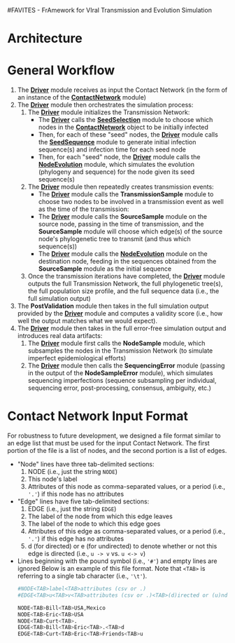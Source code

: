 #FAVITES - FrAmework for VIral Transmission and Evolution Simulation

Architecture
===

General Workflow
===
1. The **[Driver](Driver.py)** module receives as input the Contact Network (in
    the form of an instance of the **[ContactNetwork](ContactNetwork.py)**
    module)
2. The **[Driver](Driver.py)** module then orchestrates the simulation process:
    1. The **[Driver](Driver.py)** module initializes the Transmission Network:
        * The **[Driver](Driver.py)** calls the
          **[SeedSelection](SeedSelection.py)** module to choose which nodes in
          the **[ContactNetwork](ContactNetwork.py)** object to be initially
          infected
        * Then, for each of these "seed" nodes, the **[Driver](Driver.py)**
          module calls the **[SeedSequence](SeedSequence.py)** module to
          generate initial infection sequence(s) and infection time for each
          seed node
        * Then, for each "seed" node, the **[Driver](Driver.py)** module calls
          the **[NodeEvolution](NodeEvolution.py)** module, which simulates the evolution (phylogeny
          and sequence) for the node given its seed sequence(s)
    2. The **[Driver](Driver.py)** module then repeatedly creates transmission
       events:
        * The **[Driver](Driver.py)** module calls the **TransmissionSample**
          module to choose two nodes to be involved in a transmission event as
          well as the time of the transmission:
        * The **[Driver](Driver.py)** module calls the **SourceSample** module
          on the source node, passing in the time of transmission, and the
          **SourceSample** module will choose which edge(s) of the source node's
          phylogenetic tree to transmit (and thus which sequence(s))
        * The **[Driver](Driver.py)** module calls the **[NodeEvolution](NodeEvolution.py)** module
          on the destination node, feeding in the sequences obtained from the
          **SourceSample** module as the initial sequence
    3. Once the transmission iterations have completed, the
       **[Driver](Driver.py)** module outputs the full Transmission Network, the
       full phylogenetic tree(s), the full population size profile, and the full
       sequence data (i.e., the full simulation output)
3. The **PostValidation** module then takes in the full simulation output
   provided by the **[Driver](Driver.py)** module and computes a validity score
   (i.e., how well the output matches what we would expect).  
4. The **[Driver](Driver.py)** module then takes in the full error-free
   simulation output and introduces real data artifacts:
    1. The **[Driver](Driver.py)** module first calls the **NodeSample** module,
       which subsamples the nodes in the Transmission Network (to simulate
       imperfect epidemiological efforts)
    2. The **[Driver](Driver.py)** module then calls the **SequencingError**
       module (passing in the output of the **NodeSampleError** module), which
       simulates sequencing imperfections (sequence subsampling per individual,
       sequencing error, post-processing, consensus, ambiguity, etc.)

Contact Network Input Format
===
For robustness to future development, we designed a file format similar to an
edge list that must be used for the input Contact Network. The first portion of
the file is a list of nodes, and the second portion is a list of edges.
* "Node" lines have three tab-delimited sections:
    1. NODE (i.e., just the string `NODE`)
    2. This node's label
    3. Attributes of this node as comma-separated values, or a period (i.e.,
       `'.'`) if this node has no attributes
* "Edge" lines have five tab-delimited sections:
    1. EDGE (i.e., just the string `EDGE`)
    2. The label of the node from which this edge leaves
    3. The label of the node to which this edge goes
    4. Attributes of this edge as comma-separated values, or a period (i.e.,
       `'.'`) if this edge has no attributes
    5. d (for directed) or e (for undirected) to denote whether or not this edge
       is directed (i.e., `u -> v` vs. `u <-> v`)
* Lines beginning with the pound symbol (i.e., `'#'`) and empty lines are ignored
Below is an example of this file format. Note that `<TAB>` is referring to a
single tab character (i.e., `'\t'`).
    ```bash
    #NODE<TAB>label<TAB>attributes (csv or .)
    #EDGE<TAB>u<TAB>v<TAB>attributes (csv or .)<TAB>(d)irected or (u)ndirected

    NODE<TAB>Bill<TAB>USA,Mexico
    NODE<TAB>Eric<TAB>USA
    NODE<TAB>Curt<TAB>.
    EDGE<TAB>Bill<TAB>Eric<TAB>.<TAB>d
    EDGE<TAB>Curt<TAB>Eric<TAB>Friends<TAB>u
    ```